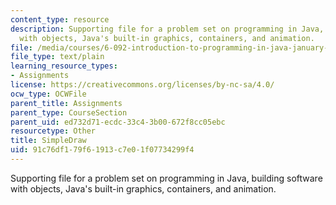 ```yaml
---
content_type: resource
description: Supporting file for a problem set on programming in Java, building software
  with objects, Java's built-in graphics, containers, and animation.
file: /media/courses/6-092-introduction-to-programming-in-java-january-iap-2010/91c76df179f61913c7e01f07734299f4_SimpleDraw.java
file_type: text/plain
learning_resource_types:
- Assignments
license: https://creativecommons.org/licenses/by-nc-sa/4.0/
ocw_type: OCWFile
parent_title: Assignments
parent_type: CourseSection
parent_uid: ed732d71-ecdc-33c4-3b00-672f8cc05ebc
resourcetype: Other
title: SimpleDraw
uid: 91c76df1-79f6-1913-c7e0-1f07734299f4
---
```

Supporting file for a problem set on programming in Java, building software with objects, Java's built-in graphics, containers, and animation.